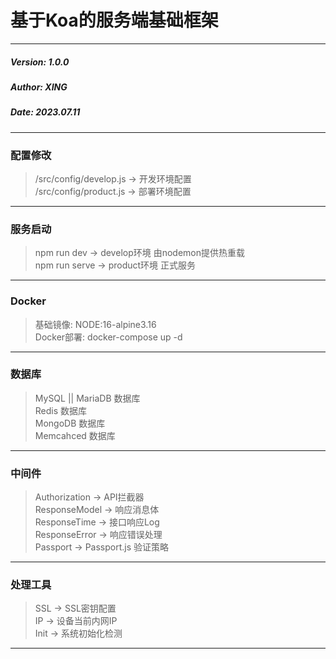 # 基于Koa的服务端基础框架

---

##### Version: 1.0.0
##### Author: XING
##### Date: 2023.07.11

---

### 配置修改

> /src/config/develop.js -> 开发环境配置 \
> /src/config/product.js -> 部署环境配置 

---

### 服务启动

> npm run dev -> develop环境 由nodemon提供热重载 \
> npm run serve -> product环境 正式服务

---

### Docker

> 基础镜像: NODE:16-alpine3.16 \
> Docker部署: docker-compose up -d

---

### 数据库

> MySQL || MariaDB 数据库 \
> Redis 数据库 \
> MongoDB 数据库 \
> Memcahced 数据库

---

### 中间件

> Authorization -> API拦截器 \
> ResponseModel -> 响应消息体 \
> ResponseTime -> 接口响应Log \
> ResponseError -> 响应错误处理 \
> Passport -> Passport.js 验证策略

---

### 处理工具

> SSL -> SSL密钥配置 \
> IP -> 设备当前内网IP \
> Init -> 系统初始化检测

---